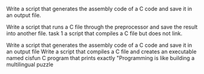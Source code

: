 Write a script that generates the assembly code of a C code and save it in an output file.


Write a script that runs a C file through the preprocessor and save the result into another file.
task 1  a script that compiles a C file but does not link.


Write a script that generates the assembly code of a C code and save it in an output file
Write a script that compiles a C file and creates an executable named cisfun
 C program that prints exactly "Programming is like building a multilingual puzzle
